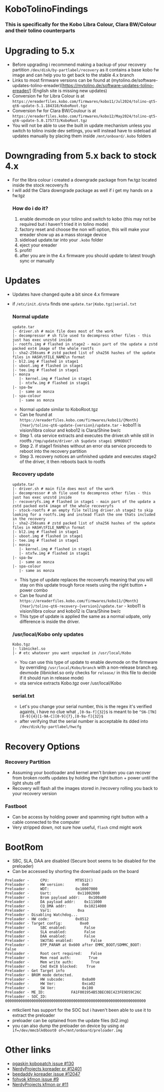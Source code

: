 # KoboTolinoFindings
### This is specifically for the Kobo Libra Colour, Clara BW/Colour and their tolino counterparts


# Upgrading to 5.x
- Before upgrading i recommend making a backup of your recovery partition `/dev/disk/by-partlabel/recovery` as it contains a base kobo fw image and can help you to get back to the stable 4.x branch
- Links to most firmware versions can be found at (mytolino.de/software-updates-tolino-ereader)[https://mytolino.de/software-updates-tolino-ereader/] (English site is missing new updates)
- Conversion fw for Libra Colour is at `https://ereaderfiles.kobo.com/firmwares/kobo11/Jul2024/tolino-qt5-qt6-update-5.1.184318/KoboRoot.tgz`
- Conversion fw for Clara BW/Coulour is at `https://ereaderfiles.kobo.com/firmwares/kobo12/May2024/tolino-qt5-qt6-update-5.0.175773/KoboRoot.tgz`
- You will not be able to use the built in update mechanism unless you switch to tolino inside dev settings, you will instead have to sideload all updates manually by placing them inside `/mnt/onboard/.kobo` folders

# Downgrading from 5.x back to stock 4.x
- For the libra colour i created a downgrade package from fw.tgz located inside the stock recovery.fs
- I will add the Clara downgrade package as well if i get my hands on a fw.tgz
  ### How do i do it?
  1. enable devmode on your tolino and switch to kobo (this may not be required but i haven't tried it in tolino mode)
  2. factory reset and choose the non wifi option, this will make your ereader show up as a mass storage device
  3. sideload update.tar into your `.kobo` folder
  4. eject your ereader
  5. profit!
  6. after you are in the 4.x firmware you should update to latest trough sync or manually


# Updates

- Updates have changed quite a bit since 4.x firmware
- if `/etc/init.d/ota` finds one `update.tar|Kobo.tgz|serial.txt`

  ### Normal update

  ```
  update.tar
  |- driver.sh # main file does most of the work
  |- decompressor # sh file used to decompress other files - this just has exec unzstd inside
  |- rootfs.img # flashed in stage2 - main part of the update a zstd packed ext4 image of the whole rootfs
  |- sha2-256sums # zstd packed list of sha256 hashes of the update files in HASH\tFILE_NAME\n format
  |- bl2.img # flashed in stage1
  |- uboot.img # flashed in stage1
  |- tee.img # flashed in stage1
  |- monza
     |- kernel.img # flashed in stage1
     |- ntxfw.img # flashed in stage1
  |- spa-bw
     |- same as monza
  |- spa-colour
     |- same as monza
  ```

  - Normal update similar to KoboRoot.tgz
  - Can be found at `https://ereaderfiles.kobo.com/firmwares/kobo11/{Month}{Year}/tolino-qt6-update-{version}/update.tar` - kobo11 is vision/libra colour and kobo12 is Clara/Shine bw/c
  - Step 1. ota service extracts and executes the driver.sh while still in rootfs `/tmp/update/driver.sh $update stage1 $PRODUCT`
  - Step 2. if stage1 finishes without an error ota service proceeds to reboot into the recovery partition
  - Step 3. recovery notices an unfinished update and executes stage2 of the driver, it then reboots back to rootfs

  ### Recovery update

  ```
  update.tar
  |- driver.sh # main file does most of the work
  |- decompressor # sh file used to decompress other files - this just has exec unzstd inside
  |- recoveryfs.img # flashed in stage1 - main part of the update a zstd packed ext4 image of the whole recoveryfs
  |- stock-rootfs # an empty file telling driver.sh stage2 to skip looking for a rootfs.img and instead flash the one thats included in the recovery
  |- sha2-256sums # zstd packed list of sha256 hashes of the update files in HASH\tFILE_NAME\n format
  |- bl2.img # flashed in stage1
  |- uboot.img # flashed in stage1
  |- tee.img # flashed in stage1
  |- monza
     |- kernel.img # flashed in stage1
     |- ntxfw.img # flashed in stage1
  |- spa-bw
     |- same as monza
  |- spa-colour
     |- same as monza
  ```

  - This type of update replaces the recoveryfs meaning that you will stay on this update trough force resets using the right button + power combo
  - Can be found at `https://ereaderfiles.kobo.com/firmwares/kobo11/{Month}{Year}/tolino-qt6-recovery-{version}/update.tar` - kobo11 is vision/libra colour and kobo12 is Clara/Shine bw/c
  - This type of update is applied the same as a normal udpate, only difference is inside the driver.

  ### /usr/local/Kobo only updates

  ```
  Kobo.tgz
  |- libnickel.so
  |- # etc whatever you want unpacked in /usr/local/Kobo
  ```

  - You can use this type of update to enable devmode on the firmware by overriding `/usr/local/Kobo/branch` with a non-release branch eg. devmode (libnickel.so only checks for `release/` in this file to decide if it should run in release mode)
  - ota service extracts Kobo.tgz over /usr/local/Kobo

  ### serial.txt

  - Let's you change your serial number, this is the regex it's verified againts, i have no clue what `,[0-9a-f]{32}$` is meant to be
    `^SN-[TN][0-9]{4}[1-9A-C][0-9]{7},[0-9a-f]{32}$`
  - after verifying that the serial number is acceptable its dded into `/dev/disk/by-partlabel/hwcfg`

# Recovery Options
  ### Recovery Partition
  - Assuming your bootloader and kernel aren't broken you can recover from broken rootfs updates by holding the right button + power until the light shuts off
  - Recovery will flash all the images stored in /recovery rolling you back to your recovery version

  ### Fastboot
  - Can be access by holding power and spamming right button with a cable connected to the computer
  - Very stripped down, not sure how useful, `flash` cmd might work

# BootRom
  - SBC, SLA, DAA are disabled (Secure boot seems to be disabled for the preloader)
  - Can be accessed by shorting the download pads on the board
  ```
  Preloader -     CPU:            MT8512()
  Preloader -     HW version:        0x0
  Preloader -     WDT:            0x10007000
  Preloader -     Uart:            0x11002000
  Preloader -     Brom payload addr:    0x100a00
  Preloader -     DA payload addr:    0x111000
  Preloader -     CQ_DMA addr:        0x10214000
  Preloader -     Var1:            0xa
  Preloader - Disabling Watchdog...
  Preloader - HW code:            0x8512
  Preloader - Target config:        0xe0
  Preloader -     SBC enabled:        False
  Preloader -     SLA enabled:        False
  Preloader -     DAA enabled:        False
  Preloader -     SWJTAG enabled:        False
  Preloader -     EPP_PARAM at 0x600 after EMMC_BOOT/SDMMC_BOOT:    False
  Preloader -     Root cert required:    False
  Preloader -     Mem read auth:        True
  Preloader -     Mem write auth:        True
  Preloader -     Cmd 0xC8 blocked:    True
  Preloader - Get Target info
  Preloader - BROM mode detected.
  Preloader -     HW subcode:        0x8a00
  Preloader -     HW Ver:            0xca02
  Preloader -     SW Ver:            0x100
  Preloader - ME_ID:            FA1F001954B53BEC0EC423FE9D59C26C
  Preloader - SOC_ID:            0000000000000000000000000000000000000000000000000000000000000000
  ```
  - mtkclient has support for the SOC but i haven't been able to use it to extract the preloader
  - preloader can be optained from the update files (bl2.img)
  - you can also dump the preloader on device by using `dd if=/dev/mmcblk0boot0 of=/mnt/onboard/preloader.img`

# Other links

- [pgaskin kobopatch issue #130](https://github.com/pgaskin/kobopatch-patches/issues/130)
- [NerdyProjects koreader pr #12401](https://github.com/koreader/koreader/pull/12401)
- [beedaddy koreader issue #12047](https://github.com/koreader/koreader/issues/12047)
- [fohvok kfmon issue #9](https://github.com/NiLuJe/kfmon/issues/9)
- [NerdyProjects kfmon pr #11](https://github.com/NiLuJe/kfmon/pull/11)
